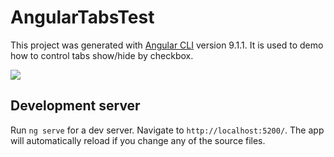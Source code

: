 # AngularTabsTest

This project was generated with [Angular CLI](https://github.com/angular/angular-cli) version 9.1.1. It is used to demo how to control tabs show/hide by checkbox.

[![](http://img.youtube.com/vi/CJvUP9V0YYY/0.jpg)](http://www.youtube.com/watch?v=CJvUP9V0YYY "")


## Development server

Run `ng serve` for a dev server. Navigate to `http://localhost:5200/`. The app will automatically reload if you change any of the source files.
